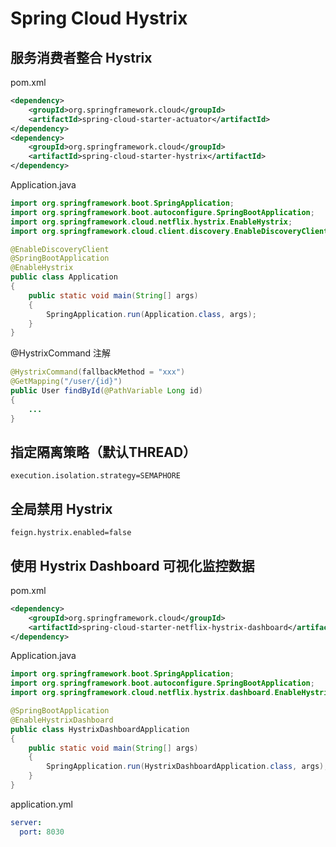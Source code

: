 # Spring Cloud Hystrix

## 服务消费者整合 Hystrix
pom.xml
```xml
<dependency>
    <groupId>org.springframework.cloud</groupId>
    <artifactId>spring-cloud-starter-actuator</artifactId>
</dependency>
<dependency>
    <groupId>org.springframework.cloud</groupId>
    <artifactId>spring-cloud-starter-hystrix</artifactId>
</dependency>
```

Application.java
```java
import org.springframework.boot.SpringApplication;
import org.springframework.boot.autoconfigure.SpringBootApplication;
import org.springframework.cloud.netflix.hystrix.EnableHystrix;
import org.springframework.cloud.client.discovery.EnableDiscoveryClient;

@EnableDiscoveryClient
@SpringBootApplication
@EnableHystrix
public class Application
{
    public static void main(String[] args)
    {
        SpringApplication.run(Application.class, args);
    }
}
```

@HystrixCommand 注解
```java
@HystrixCommand(fallbackMethod = "xxx")
@GetMapping("/user/{id}")
public User findById(@PathVariable Long id)
{
    ...
}
```

## 指定隔离策略（默认THREAD）
```properties
execution.isolation.strategy=SEMAPHORE
```

## 全局禁用 Hystrix
```properties
feign.hystrix.enabled=false
```

## 使用 Hystrix Dashboard 可视化监控数据
pom.xml
```xml
<dependency>
    <groupId>org.springframework.cloud</groupId>
    <artifactId>spring-cloud-starter-netflix-hystrix-dashboard</artifactId>
</dependency>
```

Application.java
```java
import org.springframework.boot.SpringApplication;
import org.springframework.boot.autoconfigure.SpringBootApplication;
import org.springframework.cloud.netflix.hystrix.dashboard.EnableHystrixDashboard;

@SpringBootApplication
@EnableHystrixDashboard
public class HystrixDashboardApplication
{
    public static void main(String[] args)
    {
        SpringApplication.run(HystrixDashboardApplication.class, args);
    }
}
```

application.yml
```yml
server:
  port: 8030
```
